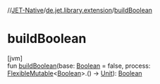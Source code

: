//[JET-Native](../../index.md)/[de.jet.library.extension](index.md)/[buildBoolean](build-boolean.md)

# buildBoolean

[jvm]\
fun [buildBoolean](build-boolean.md)(base: [Boolean](https://kotlinlang.org/api/latest/jvm/stdlib/kotlin/-boolean/index.html) = false, process: [FlexibleMutable](../de.jet.library.tool.mutable/-flexible-mutable/index.md)&lt;[Boolean](https://kotlinlang.org/api/latest/jvm/stdlib/kotlin/-boolean/index.html)&gt;.() -&gt; [Unit](https://kotlinlang.org/api/latest/jvm/stdlib/kotlin/-unit/index.html)): [Boolean](https://kotlinlang.org/api/latest/jvm/stdlib/kotlin/-boolean/index.html)
